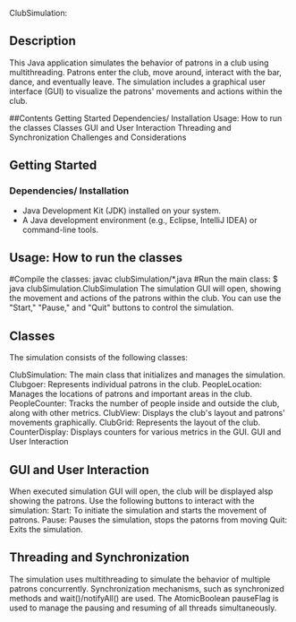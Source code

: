 ClubSimulation:

## Description
This Java application simulates the behavior of patrons in a club using multithreading. Patrons enter the club, move around, interact with the bar, dance, and eventually leave. The simulation includes a graphical user interface (GUI) to visualize the patrons' movements and actions within the club.

##Contents
Getting Started
Dependencies/ Installation
Usage: How to run the classes
Classes
GUI and User Interaction
Threading and Synchronization
Challenges and Considerations

## Getting Started

### Dependencies/ Installation

- Java Development Kit (JDK) installed on your system.
- A Java development environment (e.g., Eclipse, IntelliJ IDEA) or command-line tools.

## Usage: How to run the classes

#Compile the classes:
javac clubSimulation/*.java
#Run the main class:
$ java clubSimulation.ClubSimulation
The simulation GUI will open, showing the movement and actions of the patrons within the club. You can use the "Start," "Pause," and "Quit" buttons to control the simulation.

## Classes
The simulation consists of the following classes:

ClubSimulation: The main class that initializes and manages the simulation.
Clubgoer: Represents individual patrons in the club.
PeopleLocation: Manages the locations of patrons and important areas in the club.
PeopleCounter: Tracks the number of people inside and outside the club, along with other metrics.
ClubView: Displays the club's layout and patrons' movements graphically.
ClubGrid: Represents the layout of the club.
CounterDisplay: Displays counters for various metrics in the GUI.
GUI and User Interaction

## GUI and User Interaction

When executed simulation GUI will open, the club will be displayed alsp showing the patrons. Use the following buttons to interact with the simulation:
Start: To initiate the simulation and starts the movement of patrons.
Pause: Pauses the simulation, stops the patorns from moving
Quit: Exits the simulation.

## Threading and Synchronization

The simulation uses multithreading to simulate the behavior of multiple patrons concurrently.
Synchronization mechanisms, such as synchronized methods and wait()/notifyAll() are used.
The AtomicBoolean pauseFlag is used to manage the pausing and resuming of all threads simultaneously.
